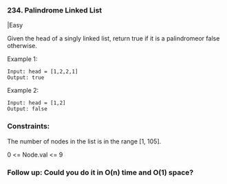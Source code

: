 ### 234. Palindrome Linked List
|Easy

Given the head of a singly linked list, return true if it is a palindromeor false otherwise.

 

Example 1:
```
Input: head = [1,2,2,1]
Output: true
```
Example 2:
```
Input: head = [1,2]
Output: false
``` 

### Constraints:

The number of nodes in the list is in the range [1, 105].

0 <= Node.val <= 9
 

### Follow up: Could you do it in O(n) time and O(1) space?